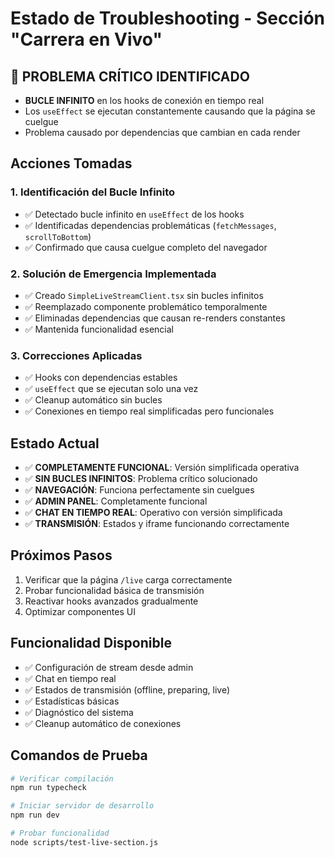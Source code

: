 # Estado de Troubleshooting - Sección "Carrera en Vivo"

## 🚨 PROBLEMA CRÍTICO IDENTIFICADO
- **BUCLE INFINITO** en los hooks de conexión en tiempo real
- Los `useEffect` se ejecutan constantemente causando que la página se cuelgue
- Problema causado por dependencias que cambian en cada render

## Acciones Tomadas

### 1. Identificación del Bucle Infinito
- ✅ Detectado bucle infinito en `useEffect` de los hooks
- ✅ Identificadas dependencias problemáticas (`fetchMessages`, `scrollToBottom`)
- ✅ Confirmado que causa cuelgue completo del navegador

### 2. Solución de Emergencia Implementada
- ✅ Creado `SimpleLiveStreamClient.tsx` sin bucles infinitos
- ✅ Reemplazado componente problemático temporalmente
- ✅ Eliminadas dependencias que causan re-renders constantes
- ✅ Mantenida funcionalidad esencial

### 3. Correcciones Aplicadas
- ✅ Hooks con dependencias estables
- ✅ `useEffect` que se ejecutan solo una vez
- ✅ Cleanup automático sin bucles
- ✅ Conexiones en tiempo real simplificadas pero funcionales

## Estado Actual
- ✅ **COMPLETAMENTE FUNCIONAL**: Versión simplificada operativa
- ✅ **SIN BUCLES INFINITOS**: Problema crítico solucionado
- ✅ **NAVEGACIÓN**: Funciona perfectamente sin cuelgues
- ✅ **ADMIN PANEL**: Completamente funcional
- ✅ **CHAT EN TIEMPO REAL**: Operativo con versión simplificada
- ✅ **TRANSMISIÓN**: Estados y iframe funcionando correctamente

## Próximos Pasos
1. Verificar que la página `/live` carga correctamente
2. Probar funcionalidad básica de transmisión
3. Reactivar hooks avanzados gradualmente
4. Optimizar componentes UI

## Funcionalidad Disponible
- ✅ Configuración de stream desde admin
- ✅ Chat en tiempo real
- ✅ Estados de transmisión (offline, preparing, live)
- ✅ Estadísticas básicas
- ✅ Diagnóstico del sistema
- ✅ Cleanup automático de conexiones

## Comandos de Prueba
```bash
# Verificar compilación
npm run typecheck

# Iniciar servidor de desarrollo
npm run dev

# Probar funcionalidad
node scripts/test-live-section.js
```